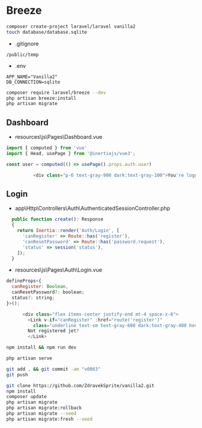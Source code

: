# Breeze

```bash
composer create-project laravel/laravel vanilla2
touch database/database.sqlite
```

- .gitignore

```text
/public/temp
```

- .env

```edit
APP_NAME="Vanilla2"
DB_CONNECTION=sqlite
```

```bash
composer require laravel/breeze --dev
php artisan breeze:install
php artisan migrate
```

## Dashboard

- resources\js\Pages\Dashboard.vue

```js
import { computed } from 'vue'
import { Head, usePage } from '@inertiajs/vue3';

const user = computed(() => usePage().props.auth.user)

          <div class="p-6 text-gray-900 dark:text-gray-100">You're logged in as: {{ user.name }}!</div>
```

## Login

- app\Http\Controllers\Auth\AuthenticatedSessionController.php

```js
  public function create(): Response
  {
    return Inertia::render('Auth/Login', [
      'canRegister' => Route::has('register'),
      'canResetPassword' => Route::has('password.request'),
      'status' => session('status'),
    ]);
  }
```

- resources\js\Pages\Auth\Login.vue

```js
defineProps<{
  canRegister: Boolean,
  canResetPassword?: boolean;
  status?: string;
}>();

      <div class="flex items-center justify-end mt-4 space-x-6">
        <Link v-if="canRegister" :href="route('register')"
          class="underline text-sm text-gray-600 dark:text-gray-400 hover:text-gray-900 dark:hover:text-gray-100 rounded-md focus:outline-none focus:ring-2 focus:ring-offset-2 focus:ring-indigo-500 dark:focus:ring-offset-gray-800">
        Not registered jet?
        </Link>
```

```bash
npm install && npm run dev
```

```bash
php artisan serve
```

```bash
git add . && git commit -am "v0063"
git push
```

```bash
git clone https://github.com/ZdravekSprite/vanilla2.git
npm install
composer update
php artisan migrate
php artisan migrate:rollback
php artisan migrate --seed
php artisan migrate:fresh --seed
```
